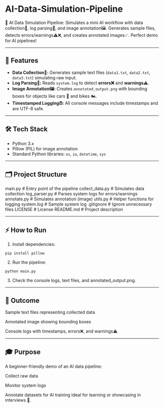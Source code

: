 # AI-Data-Simulation-Pipeline

🚀 AI Data Simulation Pipeline: Simulates a mini AI workflow with data collection📂, log parsing📝, and image annotation🖼️. Generates sample files, detects errors/warnings⚠️❌, and creates annotated images✅. Perfect demo for AI pipelines!

--- 

## 🌟 Features

- **Data Collection📂:** Generates sample text files (`data1.txt`, `data2.txt`, `data3.txt`) simulating raw input.  
- **Log Parsing📝:** Reads `system.log` to detect **errors❌** and **warnings⚠️**.  
- **Image Annotation🖼️:** Creates `annotated_output.png` with bounding boxes for objects like cars 🚗 and bikes 🏍️.  
- **Timestamped Logging⏰:** All console messages include timestamps and are UTF-8 safe.

---

## 🛠️ Tech Stack

- Python 3.x  
- Pillow (PIL) for image annotation  
- Standard Python libraries: `os`, `io`, `datetime`, `sys`

---

## 🗂️ Project Structure

main.py # Entry point of the pipeline
collect_data.py # Simulates data collection
log_parser.py # Parses system logs for errors/warnings
annotate.py # Simulates annotation (image)
utils.py # Helper functions for logging
system.log # Sample system log
.gitignore # Ignore unnecessary files
LICENSE # License
README.md # Project description

---

## ⚡ How to Run

1. Install dependencies:
```
pip install pillow
```

2. Run the pipeline:
```
python main.py
```

3. Check the console logs, text files, and annotated_output.png.

---

## 🎯 Outcome

Sample text files representing collected data

Annotated image showing bounding boxes

Console logs with timestamps, errors❌, and warnings⚠️

---

## 🎓 Purpose

A beginner-friendly demo of an AI data pipeline:

Collect raw data

Monitor system logs

Annotate datasets for AI training
Ideal for learning or showcasing in interviews 🚀.